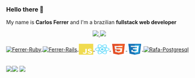 ### Hello there 👋
My name is <strong>Carlos Ferrer</strong> and I'm a brazilian <strong>fullstack web developer</strong> 

<div align="center">
  <a href="https://github.com/carlosferrerdev">
  <img height="180em" src="https://github-readme-stats.vercel.app/api?username=carlosferrerdev&show_icons=true&theme=darcula&include_all_commits=true&count_private=true"/>
  <img height="180em" src="https://github-readme-stats.vercel.app/api/top-langs/?username=carlosferrerdev&layout=compact&langs_count=7&theme=darcula"/>
</div>

 <div style="display: inline_block"><br>
  <img align="center" alt="Ferrer-Ruby" height="30" width="40" src="https://cdn.jsdelivr.net/gh/devicons/devicon/icons/ruby/ruby-original.svg">
  <img align="center" alt="Ferrer-Rails" height="30" width="40" src="https://cdn.jsdelivr.net/gh/devicons/devicon/icons/rails/rails-plain.svg"/>
  <img align="center" alt="Ferrer-JS" height="30" width="40" src="https://raw.githubusercontent.com/devicons/devicon/master/icons/javascript/javascript-plain.svg">
  <img align="center" alt="Ferrer-React" height="30" width="40" src="https://raw.githubusercontent.com/devicons/devicon/master/icons/react/react-original.svg">
  <img align="center" alt="Ferrer-HTML" height="30" width="40" src="https://raw.githubusercontent.com/devicons/devicon/master/icons/html5/html5-original.svg">
  <img align="center" alt="Ferrer-CSS" height="30" width="40" src="https://raw.githubusercontent.com/devicons/devicon/master/icons/css3/css3-original.svg">
  <img align="center" alt="Rafa-Postgresql" height="30" width="40" src="https://cdn.jsdelivr.net/gh/devicons/devicon/icons/postgresql/postgresql-original.svg" />
</div>

  ##
  <div> 
  <a href="https://www.instagram.com/kobal.music" target="_blank"><img src="https://img.shields.io/badge/-Instagram-%23E4405F?style=for-the-badge&logo=instagram&logoColor=white" target="_blank"></a
  <a href = "mailto:carlosvfcode@gmail.com"><img src="https://img.shields.io/badge/-Gmail-%23333?style=for-the-badge&logo=gmail&logoColor=white" target="_blank"></a>
  <a href="https://www.linkedin.com/in/ferrercarlos/" target="_blank"><img src="https://img.shields.io/badge/-LinkedIn-%230077B5?style=for-the-badge&logo=linkedin&logoColor=white" target="_blank"></a> 
  
</div>
